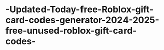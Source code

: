 # -Updated-Today-free-Roblox-gift-card-codes-generator-2024-2025-free-unused-roblox-gift-card-codes-